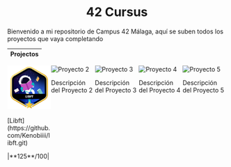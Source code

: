 <h1 align="center"> 42 Cursus </h1>

<p>Bienvenido a mi repositorio de Campus 42 Málaga, aquí se suben todos los proyectos que vaya completando</p>

| Projectos       |
| :--------------:|

<div style="display: flex; justify-content: space-between;">
    <div style="width: 20%;">
        <a href="https://github.com/Kenobiiii/libft.git">
            <img src="./badges/libftm.png" alt="Libft">
        </a>
        <p>[Libft](https://github.com/Kenobiiii/libft.git)</p>
        <p>|**125**/100|</p>
    </div>
    <div style="width: 20%;">
        <img src="url_del_proyecto_2" alt="Proyecto 2">
        <p>Descripción del Proyecto 2</p>
    </div>
    <div style="width: 20%;">
        <img src="url_del_proyecto_3" alt="Proyecto 3">
        <p>Descripción del Proyecto 3</p>
    </div>
    <div style="width: 20%;">
        <img src="url_del_proyecto_4" alt="Proyecto 4">
        <p>Descripción del Proyecto 4</p>
    </div>
    <div style="width: 20%;">
        <img src="url_del_proyecto_5" alt="Proyecto 5">
        <p>Descripción del Proyecto 5</p>
    </div>
</div>
